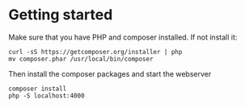 # Getting started

Make sure that you have PHP and composer installed. If not install it:
```
curl -sS https://getcomposer.org/installer | php
mv composer.phar /usr/local/bin/composer
```

Then install the composer packages and start the webserver
```
composer install
php -S localhost:4000
```
